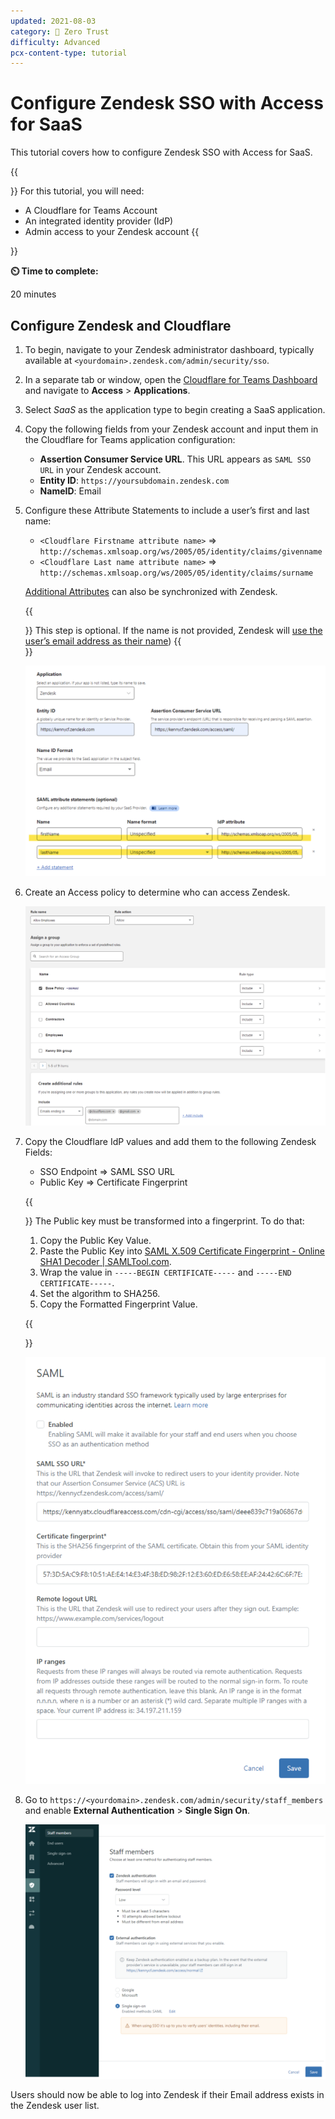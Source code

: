 ```yaml
---
updated: 2021-08-03
category: 🔐 Zero Trust
difficulty: Advanced
pcx-content-type: tutorial
---
```


# Configure Zendesk SSO with Access for SaaS

This tutorial covers how to configure Zendesk SSO with Access for SaaS.

{{<Aside>}}
For this tutorial, you will need:

- A Cloudflare for Teams Account
- An integrated identity provider (IdP)
- Admin access to your Zendesk account
{{</Aside>}}

**⏲️ Time to complete:**

20 minutes

## Configure Zendesk and Cloudflare

1. To begin, navigate to your Zendesk administrator dashboard, typically available at `<yourdomain>.zendesk.com/admin/security/sso`.

1. In a separate tab or window, open the [Cloudflare for Teams Dashboard](https://dash.teams.cloudflare.com) and navigate to **Access** > **Applications**.

1. Select _SaaS_ as the application type to begin creating a SaaS application.

1. Copy the following fields from your Zendesk account and input them in the Cloudflare for Teams application configuration:

   - **Assertion Consumer Service URL**. This URL appears as `SAML SSO URL` in your Zendesk account.
   - **Entity ID**: `https://yoursubdomain.zendesk.com`
   - **NameID**: Email

1. Configure these Attribute Statements to include a user’s first and last name:

   - `<Cloudflare Firstname attribute name>` => `http://schemas.xmlsoap.org/ws/2005/05/identity/claims/givenname`
   - `<Cloudflare Last name attribute name>` => `http://schemas.xmlsoap.org/ws/2005/05/identity/claims/surname`

   [Additional Attributes](http://schemas.xmlsoap.org/ws/2005/05/identity/claims/surname) can also be synchronized with Zendesk.

   {{<Aside>}}     This step is optional. If the name is not provided, Zendesk will [use the user’s email address
     as their name](https://support.zendesk.com/hc/en-us/articles/203663676#topic_dzb_gl5_2v))
   {{</Aside>}}

   ![Zendesk attributes](../static/zero-trust-security/zendesk-sso-saas/zendesk-attributes.png)

1. Create an Access policy to determine who can access Zendesk.

   ![Zendesk policy](../static/zero-trust-security/zendesk-sso-saas/zendesk-policy.png)

1. Copy the Cloudflare IdP values and add them to the following Zendesk Fields:

   - SSO Endpoint => SAML SSO URL
   - Public Key => Certificate Fingerprint

   {{<Aside>}}
   The Public key must be transformed into a fingerprint. To do that:

   1. Copy the Public Key Value.
   1. Paste the Public Key into [SAML X.509 Certificate Fingerprint - Online SHA1 Decoder | SAMLTool.com](https://www.samltool.com/fingerprint.php).
   1. Wrap the value in `-----BEGIN CERTIFICATE-----` and `-----END CERTIFICATE-----`.
   1. Set the algorithm to SHA256.
   1. Copy the Formatted Fingerprint Value.

   {{</Aside>}}

   ![Zendesk fingerprint](../static/zero-trust-security/zendesk-sso-saas/zendesk-fingerprint.png)

1. Go to `https://<yourdomain>.zendesk.com/admin/security/staff_members` and enable **External Authentication** > **Single Sign On**.

   ![Zendesk external authentication](../static/zero-trust-security/zendesk-sso-saas/zendesk-external-auth.png)

Users should now be able to log into Zendesk if their Email address exists in the Zendesk user list.
